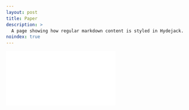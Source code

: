 ```yaml
---
layout: post
title: Paper
description: >
  A page showing how regular markdown content is styled in Hydejack.
noindex: true
---
```

![](../../paper.pdf)
